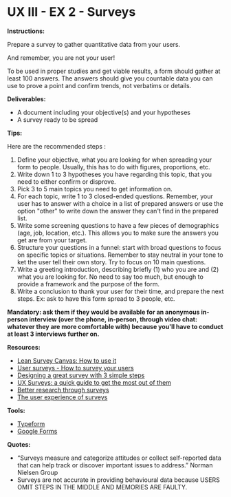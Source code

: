# UX III - EX 2 - Surveys

**Instructions:** 

Prepare a survey to gather quantitative data from your users. 

And remember, you are not your user!

To be used in proper studies and get viable results, a form should gather at least 100 answers. The answers should give you countable data you can use to prove a point and confirm trends, not verbatims or details.

**Deliverables:** 

- A document including your objective(s) and your hypotheses
- A survey ready to be spread

**Tips:** 

Here are the recommended steps : 

1. Define your objective, what you are looking for when spreading your form to people. Usually, this has to do with figures, proportions, etc.
2. Write down 1 to 3 hypotheses you have regarding this topic, that you need to either confirm or disprove. 
3. Pick 3 to 5 main topics you need to get information on.
4. For each topic, write 1 to 3 closed-ended questions. Remember, your user has to answer with a choice in a list of prepared answers or use the option "other" to write down the answer they can't find in the prepared list.
5. Write some screening questions to have a few pieces of demographics (age, job, location, etc.). This allows you to make sure the answers you get are from your target. 
6. Structure your questions in a funnel: start with broad questions to focus on specific topics or situations. Remember to stay neutral in your tone to ket the user tell their own story. Try to focus on 10 main questions.
7. Write a greeting introduction, describing briefly (1) who you are and (2) what you are looking for. No need to say too much, but enough to provide a framework and the purpose of the form. 
8. Write a conclusion to thank your user for their time, and prepare the next steps. Ex: ask to have this form spread to 3 people, etc.

**Mandatory: ask them if they would be available for an anonymous in-person interview (over the phone, in-person, through video chat: whatever they are more comfortable with) because you'll have to conduct at least 3 interviews further on.** 

**Resources:** 

- [Lean Survey Canvas: How to use it](https://medium.com/think-big-work-smart/the-lean-survey-canvas-1b0a00cab200)
- [User surveys - How to survey your users](https://refiner.io/blog/user-surveys/)
- [Designing a great survey with 3 simple steps](https://uxdesign.cc/designing-a-great-survey-with-3-simple-steps-283abaa67ad6)
- [UX Surveys: a quick guide to get the most out of them](https://uxdesign.cc/ux-surveys-a-quick-guide-to-get-the-most-out-of-them-1889d136be6a)
- [Better research through surveys](https://uxmastery.com/better-user-research-through-surveys/)
- [The user experience of surveys](https://uxdesign.cc/the-user-experience-of-surveys-a5420c82604a)

**Tools:** 

- [Typeform](https://www.typeform.com/)
- [Google Forms](https://docs.google.com/forms/u/0/)

**Quotes:** 

- “Surveys measure and categorize attitudes or collect self-reported data that can help track or discover important issues to address.” Norman Nielsen Group
- Surveys are not accurate in providing behavioural data because USERS OMIT STEPS IN THE MIDDLE AND MEMORIES ARE FAULTY.